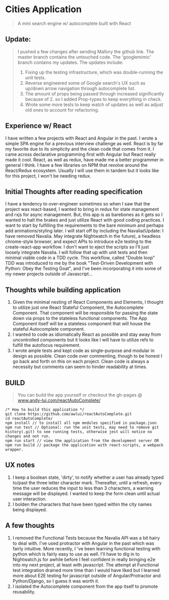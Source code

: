 # Cities Application
>A mini search engine w/ autocomplete built with React

## Update:
>I pushed a few changes after sending Mallory the github link. The master branch contains the untouched code. The 'googlemimic' branch contains my updates. The updates include:
>1. Fixing up the testing infrastructure, which was double-running the unit tests.
>2. Reverse engineered some of Google search's UX such as up/down arrow navigation through autocomplete list.
>3. The amount of props being passed through increased significantly because of 2. so I added Prop-types to keep everything in check.
>4. Wrote some more tests to keep watch of updates as well as adjust old ones to account for refactoring.

## Experience w/ React
I have written a few projects with React and Angular in the past. I wrote a simple SPA engine for a previous interview challenge as well. React is by far my favorite due to its simplicity and the clean code that comes from it. I came across declarative programming first with Angular but React really made it cool. React, as well as redux, have made me a better programmer in general I think. I have a few libraries on NPM that revolve around the React/Redux ecosystem. Usually I will use them in tandem but it looks like for this project, I won't be needing redux.

## Initial Thoughts after reading specification
I have a tendency to over-engineer sometimes so when I saw that the project was react-based, I wanted to bring in redux for state management and rxjs for async management. But, this app is as barebones as it gets so I wanted to halt the brakes and just utilize React with good coding practices. I want to start by fulfilling the requirements to the bare minimum and perhaps add animations/styling later. I will start off by including the Navalia(Update: I have removed Navalia. May integrate Nightwatch in the future), a headless chrome-style browser, and expect APIs to introduce e2e testing to the create-react-app workflow. I don't want to eject the scripts so I'll just loosely integrate Navalia. I will follow that up with unit tests and then minimal viable code in a TDD cycle. This workflow, called "Double loop" TDD was introduced to me by the book "Test-Driven Development with Python: Obey the Testing Goat", and I've been incorporating it into some of my newer projects outside of Javascript...

## Thoughts while building application
1. Given the minimal nesting of React Components and Elements, I thought to utilize just one React Stateful Component, the Autocomplete Component. That component will be responsible for passing the state down via props to the stateless functional components. The App Component itself will be a stateless component that will house the stateful Autocomplete component.
2. I wanted to code as idiomatically React as possible and stay away from uncontrolled components but it looks like I will have to utilize refs to fulfill the autofocus requirement.
3. I wrote ample tests and kept code as single-purpose and modular in design as possible. Clean code over commenting, though to be honest I go back and forth on this on each project. Clean code is always a necessity but comments can seem to hinder readability at times.

## BUILD
> You can build the app yourself or checkout the gh-pages @ www.andy-lui.com/reactAutoComplete/
```
/* How to build this application */
git clone https://github.com/awlui/reactAutoComplete.git
cd reactAutoComplete/
npm install // to install all npm modules specified in package.json
npm run test // Optional: run the unit tests, may need to remove git history(.git) to see running tests, otherwise jest will notice no changes and not run.
npm run start // view the application from the development server OR
npm run build // package the application with react-scripts, a webpack wrapper.

```

## UX notes
1. I keep a boolean state, 'dirty', to notify whether a user has already typed to/past the three letter character mark. Thereafter, until a refresh, every time the user reduces the input to less than 3 characters, a warning message will be displayed. I wanted to keep the form clean until actual user interaction.
2. I bolden the characters that have been typed within the city names being displayed.


## A few thoughts
1. I removed the Functional Tests because the Navalia API was a bit hairy to deal with. I've used protractor with Angular in the past which was fairly intuitive. More recently, I 've been learning functional testing
with python which is fairly easy to use as well. I'll have to dig in to Nightwatch.js for awhile before I feel confident in really bringing e2e into my next project, at least with javascript. The attempt at Functional test integration drained more time than I would have liked but I learned more about E2E testing for javascript outside of Angular/Protractor and Python/Django, so I guess it was worth it.
2. I isolated the Autocomplete component from the app itself to promote reusability.